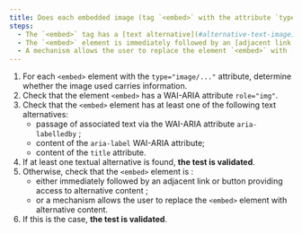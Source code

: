 ```yaml
---
title: Does each embedded image (tag `<embed>` with the attribute `type="image/..."`) [conveying information](#image-conveying-information) meet one of these conditions?
steps:
  - The `<embed>` tag has a [text alternative](#alternative-text-image) and a `role="img"` attribute;
  - The `<embed>` element is immediately followed by an [adjacent link or button](#adjacent-link-or-button) giving access to [alternative content](#alternative-content) ;
  - A mechanism allows the user to replace the element `<embed>` with [alternative content](#alternative-content).
---
```


1. For each `<embed>` element with the `type="image/..."` attribute, determine whether the image used carries information.
2. Check that the element `<embed>` has a WAI-ARIA attribute `role="img"`.
3. Check that the `<embed>` element has at least one of the following text alternatives:
   - passage of associated text via the WAI-ARIA attribute `aria-labelledby` ;
   - content of the `aria-label` WAI-ARIA attribute;
   - content of the `title` attribute.
4. If at least one textual alternative is found, **the test is validated**.
5. Otherwise, check that the `<embed>` element is :
   - either immediately followed by an adjacent link or button providing access to alternative content ;
   - or a mechanism allows the user to replace the `<embed>` element with alternative content.
6. If this is the case, **the test is validated**.
